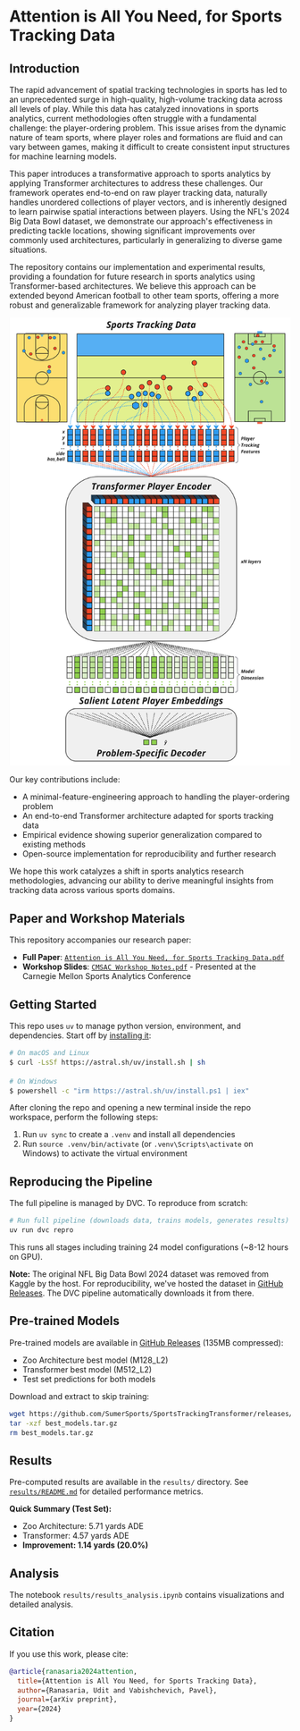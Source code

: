 
# Attention is All You Need, for Sports Tracking Data

## Introduction

The rapid advancement of spatial tracking technologies in sports has led to an unprecedented surge in high-quality, high-volume tracking data across all levels of play. While this data has catalyzed innovations in sports analytics, current methodologies often struggle with a fundamental challenge: the player-ordering problem. This issue arises from the dynamic nature of team sports, where player roles and formations are fluid and can vary between games, making it difficult to create consistent input structures for machine learning models.

This paper introduces a transformative approach to sports analytics by applying Transformer architectures to address these challenges. Our framework operates end-to-end on raw player tracking data, naturally handles unordered collections of player vectors, and is inherently designed to learn pairwise spatial interactions between players. Using the NFL's 2024 Big Data Bowl dataset, we demonstrate our approach's effectiveness in predicting tackle locations, showing significant improvements over commonly used architectures, particularly in generalizing to diverse game situations.

The repository contains our implementation and experimental results, providing a foundation for future research in sports analytics using Transformer-based architectures. We believe this approach can be extended beyond American football to other team sports, offering a more robust and generalizable framework for analyzing player tracking data.

![Simple Architecture Diagram](./Sumer%20Sports%20Transformer%20Simple%20Arch.jpg)

Our key contributions include:

* A minimal-feature-engineering approach to handling the player-ordering problem
* An end-to-end Transformer architecture adapted for sports tracking data
* Empirical evidence showing superior generalization compared to existing methods
* Open-source implementation for reproducibility and further research

We hope this work catalyzes a shift in sports analytics research methodologies, advancing our ability to derive meaningful insights from tracking data across various sports domains.

## Paper and Workshop Materials

This repository accompanies our research paper:
- **Full Paper**: [`Attention is All You Need, for Sports Tracking Data.pdf`](./Attention%20is%20All%20You%20Need,%20for%20Sports%20Tracking%20Data.pdf)
- **Workshop Slides**: [`CMSAC Workshop Notes.pdf`](./CMSAC%20Workshop%20Notes.pdf) - Presented at the Carnegie Mellon Sports Analytics Conference

## Getting Started

This repo uses `uv` to manage python version, environment, and dependencies. Start off by [installing it](https://docs.astral.sh/uv/getting-started/installation/):

```bash
# On macOS and Linux
$ curl -LsSf https://astral.sh/uv/install.sh | sh

# On Windows
$ powershell -c "irm https://astral.sh/uv/install.ps1 | iex"
```

After cloning the repo and opening a new terminal inside the repo workspace, perform the following steps:

1. Run `uv sync` to create a `.venv` and install all dependencies
2. Run `source .venv/bin/activate` (or `.venv\Scripts\activate` on Windows) to activate the virtual environment

## Reproducing the Pipeline

The full pipeline is managed by DVC. To reproduce from scratch:

```bash
# Run full pipeline (downloads data, trains models, generates results)
uv run dvc repro
```

This runs all stages including training 24 model configurations (~8-12 hours on GPU).

**Note:** The original NFL Big Data Bowl 2024 dataset was removed from Kaggle by the host. For reproducibility, we've hosted the dataset in [GitHub Releases](https://github.com/SumerSports/SportsTrackingTransformer/releases/tag/data-v1.0). The DVC pipeline automatically downloads it from there.


## Pre-trained Models

Pre-trained models are available in [GitHub Releases](https://github.com/SumerSports/SportsTrackingTransformer/releases/tag/models-v1.0) (135MB compressed):
- Zoo Architecture best model (M128_L2)
- Transformer best model (M512_L2)
- Test set predictions for both models

Download and extract to skip training:
```bash
wget https://github.com/SumerSports/SportsTrackingTransformer/releases/download/models-v1.0/best_models.tar.gz
tar -xzf best_models.tar.gz
rm best_models.tar.gz
```

## Results

Pre-computed results are available in the `results/` directory. See [`results/README.md`](results/README.md) for detailed performance metrics.

**Quick Summary (Test Set):**
- Zoo Architecture: 5.71 yards ADE
- Transformer: 4.57 yards ADE
- **Improvement: 1.14 yards (20.0%)**

## Analysis

The notebook `results/results_analysis.ipynb` contains visualizations and detailed analysis.

## Citation

If you use this work, please cite:

```bibtex
@article{ranasaria2024attention,
  title={Attention is All You Need, for Sports Tracking Data},
  author={Ranasaria, Udit and Vabishchevich, Pavel},
  journal={arXiv preprint},
  year={2024}
}
```
